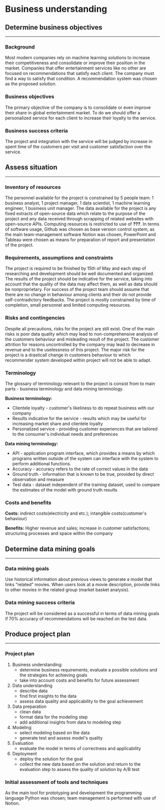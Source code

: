 # Business understanding

## **Determine business objectives**

---

### **Background**

Most modern companies rely on machine learning solutions to increase their competitiveness and consolidate or improve their position in the market.  Companies that offer entertainment services like no other are focused on recommendations that satisfy each client. The company must find a way to satisfy that condition. A recommendation system was chosen as the proposed solution. 

### **Business objectives**

The primary objective of the company is to consolidate or even improve their share in global entertainment market. To do we should offer a personalized service for each client to increase their loyalty to the service.  

### **Business success criteria**

The project and integration with the service will be judged by increase in spent time of the customers per visit and customer satisfaction over the service.

## **Assess situation**

---

### **Inventory of resources**

The personnel available for the project is constrained by 5 people team: 1 business analyst, 1 project manager, 1 data scientist, 1 machine learning engineer, 1 business unit manager. The data available for the project is any fixed extracts of open-source data which relate to the purpose of the project and any data received through scrapping of related websites with open-source APIs. Computing resources is restricted to use of **???**.  In terms of software usage, Github was chosen as base version control system, as the main team-management software Notion was chosen, PowerPoint and Tableau were chosen as means for preparation of report and presentation of the project.

### **Requirements, assumptions and constraints**

The project is required to be finished by 15th of May and each step of researching and development should be well documented and organized. The results of the project should be indicative for the service, taking into account that the quality of the data may affect them, as well as data should be nonproprietary. For success of the project team should assume that there are no change in behaviour among clients and their do not provide self-contradictory feedbacks. The project is mostly constrained by time of completion, small personnel and limited computing resources.

### **Risks and contingencies**

Despite all precautions, risks for the project are still exist. One of the main risks is poor data quality which may lead to non-comprehensive analysis of the customers behaviour and misleading result of the project. The customer attrition for reasons uncontrolled by the company may lead to decrease in revenue and to the uselessness of this project. The major risk for the project is a drasticall change in customers behaviour to which recommender system developed within project will not be able to adapt. 

### **Terminology**

The glossary of terminology relevant to the project is consist from to main parts - business terminology and data mining terminology. 

**Business terminology:**

- Clientele loyalty - customer's likeliness to do repeat business with our company
- Results indicative for the service - results which may be useful for increasing market share and clientele loyalty
- Personalized service - providing customer experiences that are tailored to the consumer's individual needs and preferences

**Data mining terminology:**

- API - application program interface, which provides a means by which programs written outside of the system can interface with the system to perform additional functions.
- Accuracy - accuracy refers to the rate of correct values in the data
- Ground truth - information that is known to be true, provided by direct observation and measure
- Test data - dataset independent of the training dataset, used to compare the estimates of the model with ground truth results

### **Costs and benefits**

**Costs:** indirect costs(electricity and etc.); intangible costs(customer's behaviour)

**Benefits:** Higher revenue and sales; increase in customer satisfactions; structuring processes and space within the company

## **Determine data mining goals**

---

### **Data mining goals**

Use historical information about previous views to generate a model that links “related” movies. When users look at a movie description, provide links to other movies in the related group (market basket analysis).

### **Data mining success criteria**

The project will be considered as a successful in terms of data mining goals if 70% accuracy of recommendations will be reached on the test data.

## **Produce project plan**

---

### **Project plan**

1. Business understanding:
    - determine business requirements, evaluate a possible solutions and the strategies for achieving goals
    - take into account costs and benefits for future assessment
2. Data understanding
    - describe data
    - find first insights to the data
    - assess data quality and applicability to the goal achievement
3. Data preparation
    - clean data
    - format data for the modeling step
    - add additional insights from data to modeling step
4. Modeling
    - select modeling based on the data
    - generate test and assess model's quality
5. Evaluation
    - evaluate the model in terms of correctness and applicability
6. Deployment
    - deploy the solution for the goal
    - collect the new data based on the solution and return to the evaluation step to assess the quality of solution by A/B test

### **Initial assessment of tools and techniques**

As the main tool for prototyping and development the programming language Python was chosen; team management is performed with use of Notion.